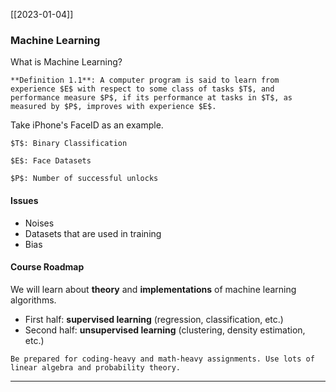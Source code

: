 [[2023-01-04]]

### Machine Learning
What is Machine Learning?

```ad-note
**Definition 1.1**: A computer program is said to learn from experience $E$ with respect to some class of tasks $T$, and performance measure $P$, if its performance at tasks in $T$, as measured by $P$, improves with experience $E$.
```

Take iPhone's FaceID as an example.

```ad-example
$T$: Binary Classification

$E$: Face Datasets

$P$: Number of successful unlocks

```

#### Issues
- Noises
- Datasets that are used in training
- Bias

#### Course Roadmap
We will learn about **theory** and **implementations** of machine learning algorithms.
- First half: **supervised learning** (regression, classification, etc.)
- Second half: **unsupervised learning** (clustering, density estimation, etc.)

```ad-warning
Be prepared for coding-heavy and math-heavy assignments. Use lots of linear algebra and probability theory.
```

---
